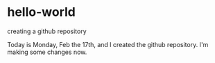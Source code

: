 # hello-world
creating a github repository

Today is Monday, Feb the 17th, and I created the github repository.
I'm making some changes now.
